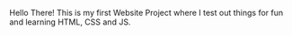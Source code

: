 Hello There! This is my first Website Project where I test out things for fun and learning HTML, CSS and JS.
